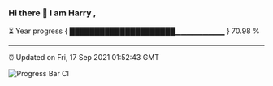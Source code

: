 ### Hi there 👋 I am Harry , 

⏳ Year progress { █████████████████████▁▁▁▁▁▁▁▁▁ } 70.98 %

---

⏰ Updated on Fri, 17 Sep 2021 01:52:43 GMT

![Progress Bar CI](https://github.com/duykhang68/duykhang68/workflows/Progress%20Bar%20CI/badge.svg)
